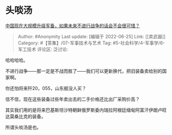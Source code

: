 # 头啖汤
[中国现在大规模升级军备，如果未来不进行战争的话会不会很可惜？](https://www.zhihu.com/question/59496354/answer/2544035406)

> Author: #Anonymity
> Last update: [编辑于 2022-06-25]
> Link: [[卖武器]]
> Category: #【答集】/07-军事技术与艺术
> Tag: #5-社会科学/4-军事学/6-军工技术
> 评论区:
> 泛讨论:

哈哈哈哈。

不进行战争——那一定是不战而胜了——我们可以更新换代，把旧装备卖给别的国家啊。

你还怕将来歼20，055，山东舰没人买？

信不信，现在这些装备过些年卖出去的二手价格还比出厂采购价高？

其实我们用的是将来巴基斯坦沙特朝鲜俄罗斯委内瑞拉阿根廷缅甸阿富汗伊朗卢旺达莫桑比克的装备。

所谓头啖汤是也。
